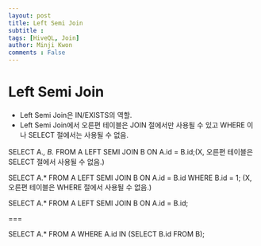 ```yaml
---
layout: post
title: Left Semi Join
subtitle :
tags: [HiveQL, Join]
author: Minji Kwon
comments : False
---
```


# Left Semi Join

- Left Semi Join은 IN/EXISTS의 역할.
- Left Semi Join에서 오른편 테이블은 JOIN 절에서만 사용될 수 있고 WHERE 이나 SELECT 절에서는 사용될 수 없음.

SELECT A.*, B.* FROM A LEFT SEMI JOIN B ON A.id = B.id;(X, 오른편 테이블은 SELECT 절에서 사용될 수 없음.)

SELECT A.* FROM A LEFT SEMI JOIN B ON A.id = B.id WHERE B.id = 1; (X, 오른편 테이블은 WHERE 절에서 사용될 수 없음.)


SELECT A.* FROM A LEFT SEMI JOIN B ON A.id = B.id;

===

SELECT A.* FROM A WHERE A.id IN (SELECT B.id FROM B);
